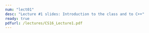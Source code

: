 ```yaml
---
num: "lect01"
desc: "Lecture #1 slides: Introduction to the class and to C++"
ready: true
pdfurl: /lectures/CS16_Lecture1.pdf
---
```


